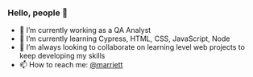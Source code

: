 ### Hello, people 👋

- 🔭 I’m currently working as a QA Analyst
- 🌱 I’m currently learning Cypress, HTML, CSS, JavaScript, Node
- 👯 I’m always looking to collaborate on learning level web projects to keep developing my skills
- 📫 How to reach me: <a href="https://www.linkedin.com/in/marriett-albuquerque/"> @marriett </a>
